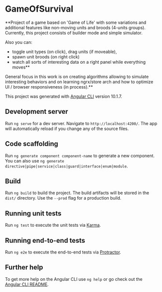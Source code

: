 # GameOfSurvival
**Project of a game based on 'Game of Life' with some variations and additional features like non-moving units and broods (4-units groups). Currently, this project consists of builder mode and simple simulator. 

Also you can: 
- toggle unit types (on click), drag units (if moveable),
- spawn unit broods (on right click) 
- watch all sorts of interesting data on a right panel while everything moves**

General focus in this work is on creating algorithms allowing to simulate interesting behaviors and on learning ngrx/store arch and how to optimize UI / browser responsiveness (in process).**
 



This project was generated with [Angular CLI](https://github.com/angular/angular-cli) version 10.1.7.

## Development server

Run `ng serve` for a dev server. Navigate to `http://localhost:4200/`. The app will automatically reload if you change any of the source files.

## Code scaffolding

Run `ng generate component component-name` to generate a new component. You can also use `ng generate directive|pipe|service|class|guard|interface|enum|module`.

## Build

Run `ng build` to build the project. The build artifacts will be stored in the `dist/` directory. Use the `--prod` flag for a production build.

## Running unit tests

Run `ng test` to execute the unit tests via [Karma](https://karma-runner.github.io).

## Running end-to-end tests

Run `ng e2e` to execute the end-to-end tests via [Protractor](http://www.protractortest.org/).

## Further help

To get more help on the Angular CLI use `ng help` or go check out the [Angular CLI README](https://github.com/angular/angular-cli/blob/master/README.md).
